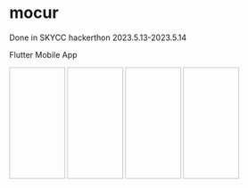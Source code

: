 # mocur
Done in SKYCC hackerthon 2023.5.13-2023.5.14

Flutter Mobile App

<img scr="images/Screenshot_1684010951.png" width="100" height="200"> <img scr="images/Screenshot_1684011005.png" width="100" height="200"> <img scr="images/Screenshot_1683985812.png" width="100" height="200"> <img scr="images/Screenshot_1684011170.png" width="100" height="200"> 
